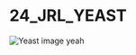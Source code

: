 # 24_JRL_YEAST

![Yeast image](https://media.gettyimages.com/id/91560076/fr/vectoriel/yeast-cells.jpg?s=612x612&w=gi&k=20&c=XdsE1NE3jhnkbExIfcQNzJ76VKCJ9OAJlyce3yu0VcU=)
yeah
